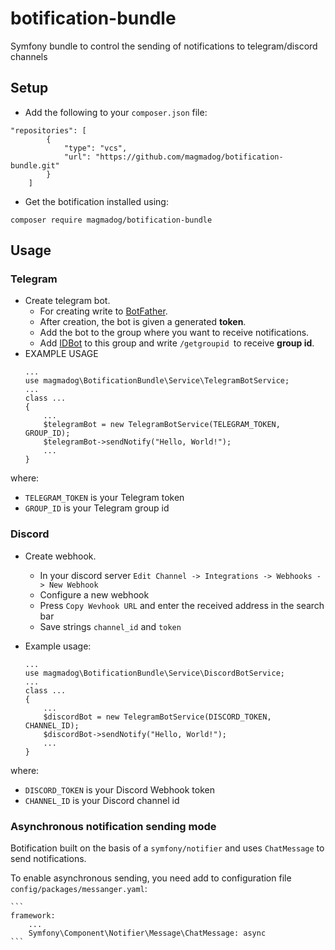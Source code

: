 # botification-bundle
 Symfony bundle to control the sending of notifications to telegram/discord channels
  
## Setup
* Add the following to your ```composer.json``` file:
```composer
"repositories": [
        {
            "type": "vcs",
            "url": "https://github.com/magmadog/botification-bundle.git"
        }
    ]
```
* Get the botification installed using:
```composer
composer require magmadog/botification-bundle
```
## Usage

### Telegram
* Create telegram bot.
    *  For creating write to [BotFather](https://t.me/botfather).
    * After creation, the bot is given a generated **token**.
    * Add the bot to the group where you want to receive notifications.
    * Add [IDBot](https://t.me/myidbot) to this group and write ```/getgroupid ```to receive **group id**.
* EXAMPLE USAGE
    ```
    ...
    use magmadog\BotificationBundle\Service\TelegramBotService;
    ...
    class ...
    {
        ...
        $telegramBot = new TelegramBotService(TELEGRAM_TOKEN, GROUP_ID);
        $telegramBot->sendNotify("Hello, World!");
        ...
    }
    ```
where:
- `TELEGRAM_TOKEN` is your Telegram token
- `GROUP_ID` is your Telegram group id
### Discord
* Create webhook.
    * In your discord server `Edit Channel -> Integrations -> Webhooks -> New Webhook`
    * Configure a new webhook
    * Press `Copy Wevhook URL` and enter the received address in the search bar
    * Save strings `channel_id` and `token`
* Example usage:

    ```
    ...
    use magmadog\BotificationBundle\Service\DiscordBotService;
    ...
    class ...
    {
        ...
        $discordBot = new TelegramBotService(DISCORD_TOKEN, CHANNEL_ID);
        $discordBot->sendNotify("Hello, World!");
        ...
    }
    ```

where:
- `DISCORD_TOKEN` is your Discord Webhook token
- `CHANNEL_ID` is your Discord channel id

### Asynchronous notification sending mode 
Botification built on the basis of a `symfony/notifier` and uses `ChatMessage` to send notifications.

To enable asynchronous sending, you need add to configuration file `config/packages/messanger.yaml`:

    ```
    framework:
        ...
        Symfony\Component\Notifier\Message\ChatMessage: async
    ```
